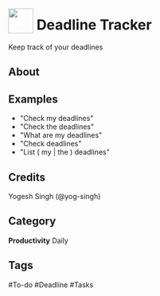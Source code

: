 # <img src="https://raw.githack.com/FortAwesome/Font-Awesome/master/svgs/solid/tasks.svg" card_color="#0687F5" width="50" height="50" style="vertical-align:bottom"/> Deadline Tracker
Keep track of your deadlines

## About


## Examples
* "Check my deadlines"
* "Check the deadlines"
* "What are my deadlines"
* "Check deadlines"
* "List ( my | the ) deadlines"

## Credits
Yogesh Singh (@yog-singh)

## Category
**Productivity**
Daily

## Tags
#To-do
#Deadline
#Tasks

